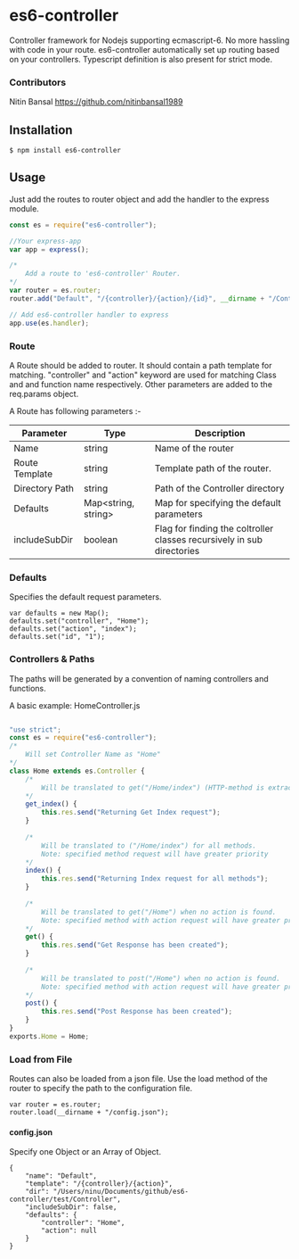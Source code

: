 es6-controller
===================

Controller framework for Nodejs supporting ecmascript-6. No more hassling with code in your route. es6-controller automatically set up routing based on your controllers. Typescript definition is also present for strict mode.


### Contributors

Nitin Bansal https://github.com/nitinbansal1989

## Installation

    $ npm install es6-controller

## Usage
Just add the routes to router object and add the handler to the express module.

```js
const es = require("es6-controller");

//Your express-app
var app = express();

/*
    Add a route to 'es6-controller' Router.
*/
var router = es.router;
router.add("Default", "/{controller}/{action}/{id}", __dirname + "/Controller", defaults, false);

// Add es6-controller handler to express
app.use(es.handler);

```

### Route
A Route should be added to router. It should contain a path template for matching. "controller" and "action" keyword are used for matching Class and and function name respectively. Other parameters are added to the req.params object.

A Route has following parameters :-

| Parameter  | Type | Description |
| ------------- | ------------- | ------------- |       
| Name  | string  | Name of the router  |
| Route Template  | string  | Template path of the router.  |
| Directory Path  | string | Path of the Controller directory  |
| Defaults  | Map<string, string> | Map for specifying the default parameters |  
| includeSubDir  | boolean  |  Flag for finding the coltroller classes recursively in sub directories |


### Defaults
Specifies the default request parameters.

```
var defaults = new Map();
defaults.set("controller", "Home");
defaults.set("action", "index");
defaults.set("id", "1");
```

### Controllers & Paths

The paths will be generated by a convention of naming controllers and functions.

A basic example: HomeController.js
	
```js

"use strict";
const es = require("es6-controller");
/*
    Will set Controller Name as "Home"
*/
class Home extends es.Controller {
    /*
        Will be translated to get("/Home/index") (HTTP-method is extracted by first item in function name)
    */
    get_index() {
        this.res.send("Returning Get Index request");
    }
    
    /*
        Will be translated to ("/Home/index") for all methods.
        Note: specified method request will have greater priority
    */
    index() {
        this.res.send("Returning Index request for all methods");
    }
    
    /*
        Will be translated to get("/Home") when no action is found.
        Note: specified method with action request will have greater priority
    */
    get() {
        this.res.send("Get Response has been created");
    }
    
    /*
        Will be translated to post("/Home") when no action is found.
        Note: specified method with action request will have greater priority
    */
    post() {
        this.res.send("Post Response has been created");
    }
}
exports.Home = Home;

```

### Load from File
Routes can also be loaded from a json file. Use the load method of the router to specify the path to the configuration file. 

```
var router = es.router;
router.load(__dirname + "/config.json");
```

#### config.json
Specify one Object or an Array of Object.

```
{
    "name": "Default",
    "template": "/{controller}/{action}",
    "dir": "/Users/ninu/Documents/github/es6-controller/test/Controller",
    "includeSubDir": false,
    "defaults": {
        "controller": "Home",
        "action": null
    }
}
```

